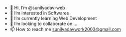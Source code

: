 - 👋 Hi, I’m @sunilyadav-web
- 👀 I’m interested in Softwares
- 🌱 I’m currently learning Web Development
- 💞️ I’m looking to collaborate on ...
- 📫 How to reach me sunilyadavwork2003@gmail.com

<!---
sunilyadav-web/sunilyadav-web is a ✨ special ✨ repository because its `README.md` (this file) appears on your GitHub profile.
You can click the Preview link to take a look at your changes.
--->
